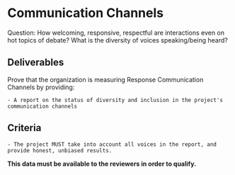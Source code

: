 # Communication Channels

Question:	How welcoming, responsive, respectful are interactions even on hot topics of debate? What is the diversity of voices speaking/being heard?

## Deliverables

Prove that the organization is measuring Response Communication Channels by providing:

    - A report on the status of diversity and inclusion in the project's communication channels

## Criteria

    - The project MUST take into account all voices in the report, and provide honest, unbiased results.

**This data must be available to the reviewers in order to qualify.**
